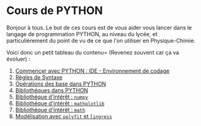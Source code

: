 # Cours de PYTHON

Bonjour à tous. Le but de ces cours est de vous aider vous lancer dans le langage de programmation PYTHON, au niveau du lycée, et particulièrement du point de vu de ce que l'on utiliser en Physique-Chimie. 

Voici donc un petit tableau du contenu= (Revenez souvent car ça va évoluer) : 
1. [Commencer avec PYTHON : IDE - Environnement de codage](commencer-avec-python.md)
2. [Règles de Syntaxe]()
3. [Opérations des base dans PYTHON]()
4. [Bibliothéques dans PYTHON]()
5. [Bibliothéque d'intérêt : `numpy`]()
6. [Bibliothéque d'intérêt : `mathplotlib`]()
7. [Bibliothéque d'intérêt : `math`]()
8. [Modélisation avec `polyfit` et `lingress`](modelisation.md)
